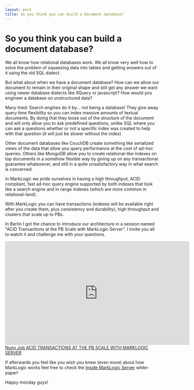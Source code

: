 ```yaml
---
layout: post
title: So you think you can build a document database?
---
```


# So you think you can build a document database?

We all know how relational databases work. We all know very well how to solve the problem of squeezing data into tables and getting answers out of it using the old SQL dialect.

But what about when we have a document database? How can we allow our document to remain in their original shape and still get any answer we want using newer database dialects like XQuery or javascript? How would you engineer a database on unstructured data?

Many tried: Search engines do it by... not being a database! They give away query time flexibility so you can index massive amounts of textual documents. By doing that they loose out of the structure of the document and will only allow you to ask predefined questions, unlike SQL where you can ask a questions whether or not a specific index was created to help with that question (it will just be slower without the index)

Other document databases like CouchDB create something like serialized views of the data that allow you query performance at the cost of ad-hoc queries. Others like MongoDB allow you to create relational-like indexes on top documents in a somehow flexible way by giving up on any transactional guarantee whatsoever, and still in a quite unsatisfactory way in what search is concerned.

In MarkLogic we pride ourselves in having a high throughput, ACID compliant, fast ad-hoc query engine supported by both indexes that look like a search engine and in range indexes (which are more common in relational-land). 

With MarkLogic you can have transactions (indexes will be available right after you create them, plus consistency and durability), high throughput and clusters that scale up to PBs.

In Berlin I got the chance to introduce our architecture in a session named "ACID Transactions at the PB Scale with MarkLogic Server". I invite you all to watch it and challenge me with your questions.

<iframe src="http://player.vimeo.com/video/26777627?byline=0&amp;portrait=0&amp;color=c9ff23" width="601" height="338" frameborder="0" webkitAllowFullScreen allowFullScreen>
  
</iframe>
<a href="http://vimeo.com/26777627">
Nuno Job ACID TRANSACTIONS AT THE PB SCALE WITH MARKLOGIC SERVER
</a>

If afterwards you feel like you wish you knew (even more) about how MarkLogic works feel free to check the [Inside MarkLogic Server][1] white-paper!

Happy monday guys!

[1]: http://www.odbms.org/download/inside-marklogic-server.pdf